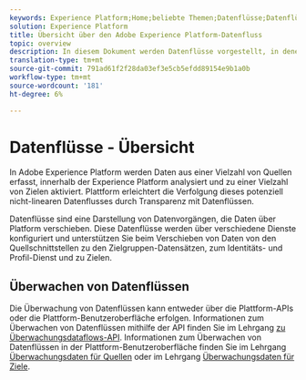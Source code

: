 ```yaml
---
keywords: Experience Platform;Home;beliebte Themen;Datenflüsse;Datenflüsse;Daten;Überwachung;Datenflüsse überwachen;Datenflüsse überwachen;Überwachen;Überwachen von Datenflüssen;Überwachen von Datenflüssen;Fluss;Flussdienst
solution: Experience Platform
title: Übersicht über den Adobe Experience Platform-Datenfluss
topic: overview
description: In diesem Dokument werden Datenflüsse vorgestellt, in denen erläutert wird, wie sie in Adobe Experience Platform verwendet werden.
translation-type: tm+mt
source-git-commit: 791ad61f2f28da03ef3e5cb5efdd89154e9b1a0b
workflow-type: tm+mt
source-wordcount: '181'
ht-degree: 6%

---
```



# Datenflüsse - Übersicht

In Adobe Experience Platform werden Daten aus einer Vielzahl von Quellen erfasst, innerhalb der Experience Platform analysiert und zu einer Vielzahl von Zielen aktiviert. Plattform erleichtert die Verfolgung dieses potenziell nicht-linearen Datenflusses durch Transparenz mit Datenflüssen.

Datenflüsse sind eine Darstellung von Datenvorgängen, die Daten über Platform verschieben. Diese Datenflüsse werden über verschiedene Dienste konfiguriert und unterstützen Sie beim Verschieben von Daten von den Quellschnittstellen zu den Zielgruppen-Datensätzen, zum Identitäts- und Profil-Dienst und zu Zielen.

## Überwachen von Datenflüssen

Die Überwachung von Datenflüssen kann entweder über die Plattform-APIs oder die Plattform-Benutzeroberfläche erfolgen. Informationen zum Überwachen von Datenflüssen mithilfe der API finden Sie im Lehrgang [zu Überwachungsdataflows-API](./api/monitor.md). Informationen zum Überwachen von Datenflüssen in der Plattform-Benutzeroberfläche finden Sie im Lehrgang [Überwachungsdaten für Quellen](./ui/monitor-sources.md) oder im Lehrgang [Überwachungsdaten für Ziele](./ui/monitor-destinations.md).